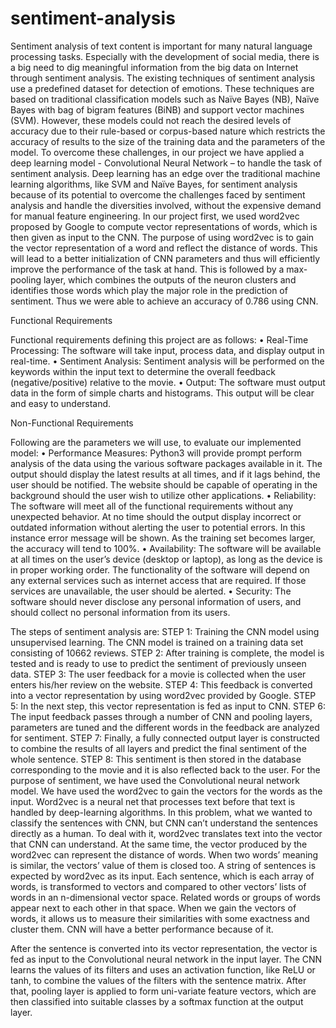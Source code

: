 # sentiment-analysis
Sentiment analysis of text content is important for many natural language processing tasks. Especially with the development of social media, there is a big need to dig meaningful information from the big data on Internet through sentiment analysis. The existing techniques of sentiment analysis use a predefined dataset for detection of emotions. These techniques are based on traditional classification models such as Naïve Bayes (NB), Naïve Bayes with bag of bigram features (BiNB) and support vector machines (SVM). However, these models could not reach the desired levels of accuracy due to their rule-based or corpus-based nature which restricts the accuracy of results to the size of the training data and the parameters of the model. To overcome these challenges, in our project we have applied a deep learning model - Convolutional Neural Network – to handle the task of sentiment analysis. Deep learning has an edge over the traditional machine learning algorithms, like SVM and Naïve Bayes, for sentiment analysis because of its potential to overcome the challenges faced by sentiment analysis and handle the diversities involved, without the expensive demand for manual feature engineering. In our project first, we used word2vec proposed by Google to compute vector representations of words, which is then given as input to the CNN. The purpose of using word2vec is to gain the vector representation of a word and reflect the distance of words. This will lead to a better initialization of CNN parameters and thus will efficiently improve the performance of the task at hand. This is followed by a max-pooling layer, which combines the outputs of the neuron clusters and identifies those words which play the major role in the prediction of sentiment. Thus we were able to achieve an accuracy of 0.786 using CNN. 

Functional Requirements

Functional requirements defining this project are as follows:
•	Real-Time Processing: The software will take input, process data, and display output in real-time.
•	Sentiment Analysis: Sentiment analysis will be performed on the keywords within the input text to determine the overall feedback (negative/positive) relative to the movie.
•	Output: The software must output data in the form of simple charts and histograms. This output will be clear and easy to understand.

Non-Functional Requirements

Following are the parameters we will use, to evaluate our implemented model:
•	Performance Measures: Python3 will provide prompt perform analysis of the data using the various software packages available in it. The output should display the latest results at all times, and if it lags behind, the user should be notified. The website should be capable of operating in the background should the user wish to utilize other applications.
•	Reliability: The software will meet all of the functional requirements without any unexpected behavior. At no time should the output display incorrect or outdated information without alerting the user to potential errors. In this instance error message will be shown. As the training set becomes larger, the accuracy will tend to 100%.
•	Availability: The software will be available at all times on the user’s device (desktop or laptop), as long as the device is in proper working order. The functionality of the software will depend on any external services such as internet access that are required. If those services are unavailable, the user should be alerted.
•	Security: The software should never disclose any personal information of users, and should collect no personal information from its users. 

The steps of sentiment analysis are:
STEP 1: Training the CNN model using unsupervised learning. The CNN model is trained on a training data set consisting of 10662 reviews.
STEP 2: After training is complete, the model is tested and is ready to use to predict the sentiment of previously unseen data.
STEP 3: The user feedback for a movie is collected when the user enters his/her review on the website.
STEP 4: This feedback is converted into a vector representation by using word2vec provided by Google.
STEP 5: In the next step, this vector representation is fed as input to CNN.
STEP 6: The input feedback passes through a number of CNN and pooling layers, parameters are tuned and the different words in the feedback are analyzed for sentiment. 
STEP 7: Finally, a fully connected output layer is constructed to combine the results of all layers and predict the final sentiment of the whole sentence.
STEP 8: This sentiment is then stored in the database corresponding to the movie and it is also reflected back to the user.
For the purpose of sentiment, we have used the Convolutional neural network model. We have used the word2vec to gain the vectors for the words as the input. Word2vec is a neural net that processes text before that text is handled by deep-learning algorithms. In this problem, what we wanted to classify the sentences with CNN, but CNN can’t understand the sentences directly as a human. To deal with it, word2vec translates text into the vector that CNN can understand. At the same time, the vector produced by the word2vec can represent the distance of words. When two words’ meaning is similar, the vectors’ value of them is closed too. A string of sentences is expected by word2vec as its input. Each sentence, which is each array of words, is transformed to vectors and compared to other vectors’ lists of words in an n-dimensional vector space. Related words or groups of words appear next to each other in that space. When we gain the vectors of words, it allows us to measure their similarities with some exactness and cluster them. CNN will have a better performance because of it.

After the sentence is converted into its vector representation, the vector is fed as input to the Convolutional neural network in the input layer. The CNN learns the values of its filters and uses an activation function, like ReLU or tanh, to combine the values of the filters with the sentence matrix. After that, pooling layer is applied to form uni-variate feature vectors, which are then classified into suitable classes by a softmax function at the output layer.
         

